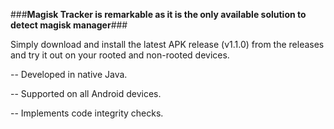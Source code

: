 ###**Magisk Tracker is remarkable as it is the only available solution to detect magisk manager**###

Simply download and install the latest APK release (v1.1.0) from the releases and try it out on your rooted and non-rooted devices.

-- Developed in native Java.

-- Supported on all Android devices.

-- Implements code integrity checks.



